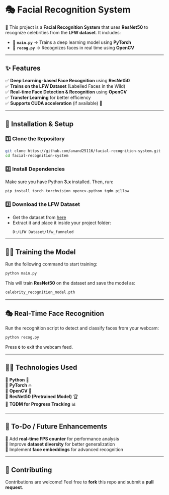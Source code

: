 # 🎭 **Facial Recognition System**  

🚀 This project is a **Facial Recognition System** that uses **ResNet50** to recognize celebrities from the **LFW dataset**. It includes:  

- 📌 **`main.py`** → Trains a deep learning model using **PyTorch**  
- 🎥 **`recog.py`** → Recognizes faces in real time using **OpenCV**  

---

## ✨ **Features**  

✅ **Deep Learning-based Face Recognition** using **ResNet50**  
✅ **Trains on the LFW Dataset** (Labelled Faces in the Wild)  
✅ **Real-time Face Detection & Recognition** using **OpenCV**  
✅ **Transfer Learning** for better efficiency  
✅ **Supports CUDA acceleration** (if available) 🚀  

---

## 🔧 **Installation & Setup**  

### **1️⃣ Clone the Repository**  
```sh
git clone https://github.com/anand25116/facial-recognition-system.git
cd facial-recognition-system
```

### **2️⃣ Install Dependencies**  
Make sure you have Python **3.x** installed. Then, run:  
```sh
pip install torch torchvision opencv-python tqdm pillow
```

### **3️⃣ Download the LFW Dataset**  
- Get the dataset from [here](http://vis-www.cs.umass.edu/lfw/)  
- Extract it and place it inside your project folder:  
  ```
  D:/LFW Dataset/lfw_funneled
  ```

---

## 🏋️‍♂️ **Training the Model**  
Run the following command to start training:  
```sh
python main.py
```
This will train **ResNet50** on the dataset and save the model as:  
```sh
celebrity_recognition_model.pth
```

---

## 🎭 **Real-Time Face Recognition**  
Run the recognition script to detect and classify faces from your webcam:  
```sh
python recog.py
```
Press **`Q`** to exit the webcam feed.  

---

## 👨‍💻 **Technologies Used**  
🔹 **Python** 🐍  
🔹 **PyTorch** 🔥  
🔹 **OpenCV** 📸  
🔹 **ResNet50 (Pretrained Model)** 🏆  
🔹 **TQDM for Progress Tracking** 📊  

---

## 📌 **To-Do / Future Enhancements**  
🚀 Add **real-time FPS counter** for performance analysis  
🚀 Improve **dataset diversity** for better generalization  
🚀 Implement **face embeddings** for advanced recognition  

---

## 🤝 **Contributing**  
Contributions are welcome! Feel free to **fork** this repo and submit a **pull request**.  


